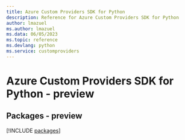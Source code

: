 ```yaml
---
title: Azure Custom Providers SDK for Python
description: Reference for Azure Custom Providers SDK for Python
author: lmazuel
ms.author: lmazuel
ms.data: 06/05/2023
ms.topic: reference
ms.devlang: python
ms.service: customproviders
---
```

# Azure Custom Providers SDK for Python - preview
## Packages - preview
[!INCLUDE [packages](custom-providers-index.md)]